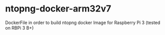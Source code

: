 # ntopng-docker-arm32v7

DockerFile in order to build ntopng docker Image for Raspberry Pi 3 (tested on RBPi 3 B+)
